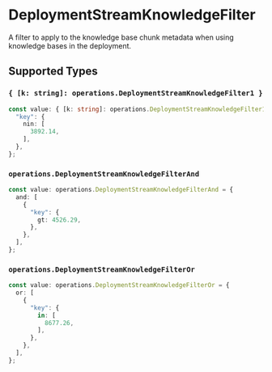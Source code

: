 # DeploymentStreamKnowledgeFilter

A filter to apply to the knowledge base chunk metadata when using  knowledge bases in the deployment.


## Supported Types

### `{ [k: string]: operations.DeploymentStreamKnowledgeFilter1 }`

```typescript
const value: { [k: string]: operations.DeploymentStreamKnowledgeFilter1 } = {
  "key": {
    nin: [
      3892.14,
    ],
  },
};
```

### `operations.DeploymentStreamKnowledgeFilterAnd`

```typescript
const value: operations.DeploymentStreamKnowledgeFilterAnd = {
  and: [
    {
      "key": {
        gt: 4526.29,
      },
    },
  ],
};
```

### `operations.DeploymentStreamKnowledgeFilterOr`

```typescript
const value: operations.DeploymentStreamKnowledgeFilterOr = {
  or: [
    {
      "key": {
        in: [
          8677.26,
        ],
      },
    },
  ],
};
```

